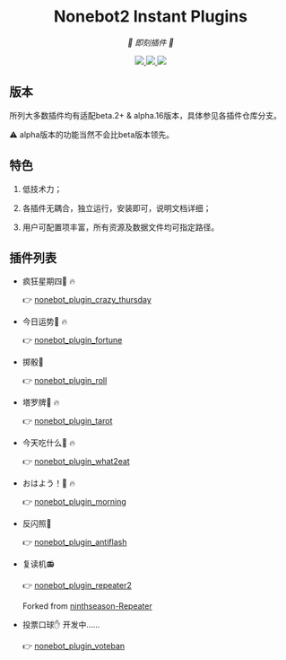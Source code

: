 <div align="center">

# Nonebot2 Instant Plugins

<!-- prettier-ignore-start -->
<!-- markdownlint-disable-next-line MD036 -->
_🚚 即刻插件 🚚_
<!-- prettier-ignore-end -->

</div>

<p align="center">
  
  <a href="https://github.com/KafCoppelia/nonebot_instant_plugins/blob/main/LICENSE">
    <img src="https://img.shields.io/badge/license-MIT-informational">
  </a>
  
  <a href="https://github.com/nonebot/nonebot2">
    <img src="https://img.shields.io/badge/nonebot2-2.0.0beta&alpha-green">
  </a>
  
  <a href="">
    <img src="https://img.shields.io/badge/release-v0.1.0-orange">
  </a>
  
</p>

</p>

## 版本

所列大多数插件均有适配beta.2+ & alpha.16版本，具体参见各插件仓库分支。

⚠ alpha版本的功能当然不会比beta版本领先。

## 特色

1. 低技术力；

2. 各插件无耦合，独立运行，安装即可，说明文档详细；

3. 用户可配置项丰富，所有资源及数据文件均可指定路径。

## 插件列表

- 疯狂星期四🍗 🔥

    :point_right: [nonebot_plugin_crazy_thursday](https://github.com/MinatoAquaCrews/nonebot_plugin_crazy_thursday)

- 今日运势🙏 🔥

    :point_right: [nonebot_plugin_fortune](https://github.com/KafCoppelia/nonebot_plugin_fortune)

- 掷骰🎲

    :point_right: [nonebot_plugin_roll](https://github.com/MinatoAquaCrews/nonebot_plugin_roll)

- 塔罗牌🔮 🔥

    :point_right: [nonebot_plugin_tarot](https://github.com/MinatoAquaCrews/nonebot_plugin_tarot)

- 今天吃什么🍔 🔥

    :point_right: [nonebot_plugin_what2eat](https://github.com/MinatoAquaCrews/nonebot_plugin_what2eat)

- おはよう！🌈 🔥

    :point_right: [nonebot_plugin_morning](https://github.com/MinatoAquaCrews/nonebot_plugin_morning)

- 反闪照🎇

    :point_right: [nonebot_plugin_antiflash](https://github.com/MinatoAquaCrews/nonebot_plugin_antiflash)

- 复读机📻

    :point_right: [nonebot_plugin_repeater2](https://github.com/MinatoAquaCrews/nonebot_plugin_repeater2)

    Forked from [ninthseason-Repeater](https://github.com/ninthseason/nonebot-plugin-repeater)

- 投票口球✋ 开发中……

    :point_right: [nonebot_plugin_voteban](https://github.com/MinatoAquaCrews/nonebot_plugin_voteban)